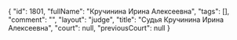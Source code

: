 {
    "id": 1801,
    "fullName": "Кручинина Ирина Алексеевна",
    "tags": [],
    "comment": "",
    "layout": "judge",
    "title": "Судья Кручинина Ирина Алексеевна",
    "court": null,
    "previousCourt": null
}